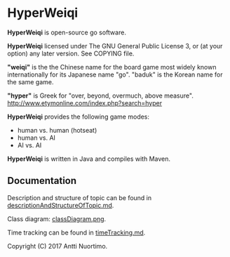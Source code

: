 # HyperWeiqi

**HyperWeiqi** is open-source go software.

**HyperWeiqi** licensed under The GNU General Public License 3, or
(at your option) any later version. See COPYING file.

**"weiqi"** is the the Chinese name for the board game most widely known
internationally for its Japanese name "go". "baduk" is the Korean name
for the same game.

**"hyper"** is Greek for "over, beyond, overmuch, above measure".
http://www.etymonline.com/index.php?search=hyper

**HyperWeiqi** provides the following game modes:
* human vs. human (hotseat)
* human vs. AI
* AI vs. AI

**HyperWeiqi** is written in Java and compiles with Maven.

## Documentation

Description and structure of topic can be found in
[descriptionAndStructureOfTopic.md](documentation/descriptionAndStructureOfTopic.md).

Class diagram:
[classDiagram.png](documentation/classDiagram.png).

Time tracking can be found in
[timeTracking.md](documentation/timeTracking.md).

Copyright (C) 2017 Antti Nuortimo.

